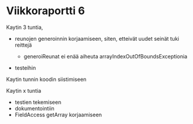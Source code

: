 # Viikkoraportti 6

Kaytin 3 tuntia,

* reunojen generoinnin korjaamiseen, siten, etteivät uudet seinät tuki reittejä
  * generoiReunat ei enää aiheuta arrayIndexOutOfBoundsExceptionia
  
* testeihin

Kaytin tunnin koodin siistimiseen

Kaytin x tuntia

* testien tekemiseen
* dokumentointiin
* FieldAccess getArray korjaamiseen
